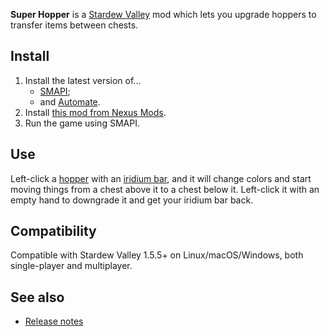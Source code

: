 ﻿**Super Hopper** is a [Stardew Valley](http://stardewvalley.net/) mod which lets you upgrade
hoppers to transfer items between chests.

## Install
1. Install the latest version of...
   * [SMAPI](https://smapi.io);
   * and [Automate](https://www.nexusmods.com/stardewvalley/mods/1063).
3. Install [this mod from Nexus Mods](http://www.nexusmods.com/stardewvalley/mods/9418).
4. Run the game using SMAPI.

## Use
Left-click a [hopper](https://stardewvalleywiki.com/Hopper) with an [iridium
bar](https://stardewvalleywiki.com/Iridium_Bar), and it will change colors and start moving things
from a chest above it to a chest below it. Left-click it with an empty hand to downgrade it and get
your iridium bar back.

## Compatibility
Compatible with Stardew Valley 1.5.5+ on Linux/macOS/Windows, both single-player and multiplayer.

## See also
* [Release notes](release-notes.md)
